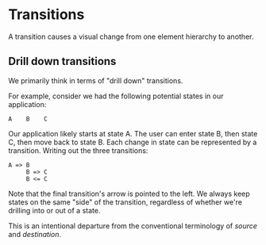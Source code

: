 # Transitions

A transition causes a visual change from one element hierarchy to another.

## Drill down transitions

We primarily think in terms of "drill down" transitions.

For example, consider we had the following potential states in our application:

```
A    B    C
```

Our application likely starts at state A. The user can enter state B, then state C, then move back to state B. Each change in state can be represented by a transition. Writing out the three transitions:

```
A => B
     B => C
     B <= C
```

Note that the final transition's arrow is pointed to the left. We always keep states on the same "side" of the transition, regardless of whether we're drilling into or out of a state.

This is an intentional departure from the conventional terminology of _source_ and _destination_.

